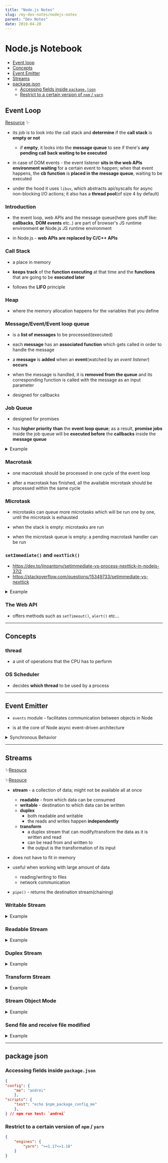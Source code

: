```yaml
---
title: "Node.js Notes"
slug: /my-dev-notes/nodejs-notes
parent: "Dev Notes"
date: 2019-04-20
---
```


# Node.js Notebook

- [Event loop](#event-loop)
- [Concepts](#concepts)
- [Event Emitter](#event-emitter)
- [Streams](#streams)
- [package.json](#package-json)
    - [Accessing fields inside `package.json`](#accessing-fields-inside-`package.json`)
    - [Restrict to a certain version of `npm` / `yarn`](#restrict-to-a-certain-version-of-npm-/-yarn)

## Event Loop

[Resource](https://dev.to/kapantzak/js-illustrated-the-event-loop-4mco) :sparkles:

* its job is to look into the call stack and **determine** if the **call stack** is **empty or not**
    * if **empty**, it looks into the **message queue** to see if there's **any pending call back waiting to be executed**

* in case of DOM events - the event listener **sits in the web APIs environment waiting** for a certain event to happen; when that event happens, the **cb function** is **placed in the message queue**, waiting to be executed

* under the hood it uses `libuv`, which abstracts api/syscalls for async non-blocking I/O actions; it also has a **thread pool**(of size 4 by default)

### Introduction

* the event loop, web APIs and the message queue(here goes stuff like: **callbacks**, **DOM events** etc..) are part of browser's JS runtime environment **or** Node.js JS runtime environment

* in Node.js - **web APIs are replaced by C/C++ APIs**

### Call Stack

* a place in memory

* **keeps track** of the **function executing** at that time and the **functions** that are going to be **executed later**

* follows the **LIFO** principle

### Heap

* where the memory allocation happens for the variables that you define

### Message/Event/Event loop queue

* is a **list of messages** to be processed(executed)

* each **message** has an **associated function** which gets called in order to handle the message

* a **message** is **added** when an **event**(watched by an *event listener*) **occurs**

* when the message is handled, it is **removed from the queue** and its corresponding function is called with the message as an input parameter

* designed for callbacks

### Job Queue

* designed for promises

* has **higher priority** **than** the **event loop queue**; as a result, **promise jobs** inside the job queue will be **executed before** the **callbacks** inside the **message queue**

<details>
<summary>Example</summary>
<br>


```typescript
const bar2 = () => {
    console.log('bar');
};

const baz2 = () => {
    console.log('baz');
};

const foo2 = () => {
    setTimeout(bar2, 0);
    
    new Promise((resolve, reject) => {
            resolve('Promise resolved');
        })
        .then(res => console.log(res))
        .catch(err => console.log(err));

    baz2();
};

foo2();
/*
--->
baz
Promise Solved
bar
*/
```
</details>



### Macrotask

* one macrotask should be processed in one cycle of the event loop

* after a macrotask has finished, all the available microtask should be processed within the same cycle

### Microtask

* microtasks can queue more microtasks which will be run one by one, until the microtask is exhausted

* when the stack is empty: microtasks are run

* when the microtask queue is empty: a pending macrotask handler can be run

### `setImmediate()` and `nextTick()`

* https://dev.to/jinoantony/setimmediate-vs-process-nexttick-in-nodejs-37i2
* https://stackoverflow.com/questions/15349733/setimmediate-vs-nexttick

<details>
<summary>Example</summary>
<br>


```typescript

// At the beginning of the iteration or between phrases
// Thus, **before** I/O polling, so `nextTick`, called recursively, can block the ev loop
process.nextTick(() => console.log('nextTick 1'));

// Fires in the `check` phases (after I/O polling), so the ev. loop can continue normally
setImmediate(() => console.log('setImmediate'));

// Added in the microtask queue - run after the crt script has finished, at the end of the crt iteration
Promise.resolve('1').then(console.log);

// Added in the macrotask queue - run at the beginning of the next iteration(after microtask queue becomes empty)
setTimeout(() => console.log('timeout'), 0);

/* 
nextTick 1
1
timeout
setImmediate
*/
```

```typescript
process.nextTick(() => console.log('nextTick 1'));

setImmediate(() => console.log('setImmediate'));

Promise.resolve('1').then(console.log);

setTimeout(() => console.log('timeout'), 0);

Promise.resolve('2').then(() => process.nextTick(() => console.log('nextTick 2')));
Promise.resolve('3').then(() => Promise.resolve(4).then(console.log));

/* 
nextTick 1
1
4
nextTick 2
timeout
setImmediate
*/
```
</details>

### The Web API

* offers methods such as `setTimeout()`, `alert()` etc...

---

## Concepts

### thread

* a unit of operations that the CPU has to perform

### OS Scheduler

* decides **which thread** to be used by a process

---

## Event Emitter

* `events` module - facilitates communication between objects in Node

* is at the core of Node async event-driven architecture

<details>
<summary>Synchronous Behavior</summary>
<br>


```typescript
const EventEmitter = require('events')

class WithLog extends EventEmitter {
    execute(taskFunc) {
        console.log('Before executing')
        this.emit('begin')
        taskFunc()
        this.emit('end')
        console.log('After executing')
    }
}

const log = new WithLog()

// Adding listener functions
log.on('begin', () => console.log('about to execute!!!'))
log.on('end', () => console.log('done with execute!!!'))


log.execute(() => console.log('during execution'))

/* 
-->
Before executing​​​​​ 
​​​​about to execute!!!​​​​​
​​​​​during execution​​​​​
​​done with execute!!!​​​​​
After executing​​​​​ 
*/
```
</details>

---

## Streams

:sparkles:[Resouce](https://stackoverflow.com/questions/18335499/nodejs-whats-the-difference-between-a-duplex-stream-and-a-transform-stream)

✨[Resouce](https://www.freecodecamp.org/news/node-js-streams-everything-you-need-to-know-c9141306be93/)

* **stream** - a collection of data; might not be available all at once
    * **readable** - from which data can be consumed
    * **writable** - destination to which data can be written
    * **duplex** 
        * both readable and writable
        * the reads and writes happen **independently**
    * **transform** 
        * a duplex stream that can modify/transform the data as it is written and read
        * can be read from and written to
        * the output is the transformation of its input

* does not have to fit in memory

* useful when working with large amount of data
    * reading/writing to files
    * network communication

* `pipe()` - returns the destination stream(chaining)

### Writable Stream

<details>
<summary>Example</summary>
<br>


```typescript
const {
    Writable
} = require('stream')

// class MyWritableStream extends Writable {}

const outStream = new Writable({
    /**
     * 
     * @param chunk - buffer
     * @param encoding 
     * @param cb - call it after we're done processing the data chunk;
     *           - it signals whether the write was successful or not 
     */
    write(chunk, encoding, cb) {
        console.log(chunk.toString())
        cb();
    }
})

process.stdin.pipe(outStream)
```
</details>

### Readable Stream

<details>
<summary>Example</summary>
<br>


```typescript
const {
    Readable
} = require('stream')

const inStream = new Readable({
    // Push data on demand
    read() {
        this.push(String.fromCharCode(this.currentCharCode++))

        if (this.currentCharCode > 70)
            this.push(null)
    }
})

inStream.currentCharCode = 65 // A

//! Not very efficient - we're pushing all the data in the stream before piping it into process.stdout
// inStream.push('123')
// inStream.push('andrei')
// inStream.push(null) // No more data

inStream.pipe(process.stdout)
```
</details>

### Duplex Stream

<details>
<summary>Example</summary>
<br>


```typescript
const {
    Duplex
} = require('stream')

const duplex = new Duplex({
    write(chunk, encoding, cb) {
        console.log(chunk.toString())
        cb();
    },
    read() {
        this.push(String.fromCharCode(this.currentCharCode++))

        if (this.currentCharCode > 90)
            this.push(null)
    }
});

duplex.currentCharCode = 65

process.stdin.pipe(duplex).pipe(process.stdout)
```
</details>

### Transform Stream

<details>
<summary>Example</summary>
<br>


```typescript
const {
    Transform
} = require('stream')

const upperCaseTr = new Transform({
    transform(chunk, encoding, cb) {
        this.push(chunk.toString().toUpperCase())
        cb();
    }
})

process.stdin.pipe(upperCaseTr).pipe(process.stdout)
```
</details>

### Stream Object Mode

<details>
<summary>Example</summary>
<br>


```typescript

const commaSplitter = new Transform({
    readableObjectMode: true, // We are pushing an object, not a string!!!

    transform(chunk, encoding, cb) {
        this.push(chunk.toString().trim().split(','))
        cb();
    }
});

const arrayToObject = new Transform({
    readableObjectMode: true, // We're also pushing the object
    writableObjectMode: true, // Accept the object!!

    transform(chunk, encoding, cb) {
        const obj = {}
        for (let i = 0; i < chunk.length; i += 2) {
            obj[chunk[i]] = chunk[i + 1]
        }
        this.push(obj)
        cb()
    }
})


const ObjectToString = new Transform({
    writableObjectMode: true,

    transform(chunk, encoding, cb) {
        this.push(JSON.stringify(chunk) + '\n')
        cb()
    }
})

process.stdin
    .pipe(commaSplitter)
    .pipe(arrayToObject)
    .pipe(ObjectToString)
    .pipe(process.stdout)
```
</details>

### Send file and receive file modified

<details>
<summary>Example</summary>
<br>


```typescript
const http = require('http');
const map = require('through2-map');

const port = 3000;

const server = http.createServer((req, resp) => {
        if (req.method !== 'POST') {
            return resp.end('must be POST \n');
        }

        req.pipe(map(chunk => {
            let text = chunk.toString();
            text = text.replace(/happy/gi, ':)');
            text = text.replace(/sad/gi, ':(');
            text = text.replace(/super/gi, 'awesome');

            return text;
        })).pipe(resp)

        req.on('error', resp.end);
    })
    .listen(port);
```
</details>

---

## package json

### Accessing fields inside `package.json`

```json
{
"config": {
    "me": "andrei"
    },
"scripts": {
    "test": "echo $npm_package_config_me"
    },
} // npm run test: `andrei`
```

### Restrict to a certain version of `npm` / `yarn`

```json
{
    "engines": {
        "yarn": ">=1.17<=1.18"
    }
}
```
